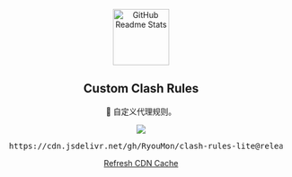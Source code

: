 <p align="center">
  <img width="100px" src="https://user-images.githubusercontent.com/35565811/214613019-6fd702b7-445e-4663-8471-f47005241724.png" align="center" alt="GitHub Readme Stats" />
  <h2 align="center">Custom Clash Rules</h2>
 
  <p align="center">🍒 自定义代理规则。</p>
 
  <p align="center">
    <a href="https://github.com/RyouMon/clash-rules-lite/blob/master/.github/workflows/release.yml">
    <img src="https://github.com/RyouMon/clash-rules-lite/actions/workflows/release.yml/badge.svg" />
    </a>
  </p>

</p>

<p>
  <pre align="center">
  https://cdn.jsdelivr.net/gh/RyouMon/clash-rules-lite@release/proxy-rules.txt</pre>
</p>

<p align="center">
  <a href="https://purge.jsdelivr.net/gh/RyouMon/clash-rules-lite@release/proxy-rules.txt">Refresh CDN Cache</a>
</p>
